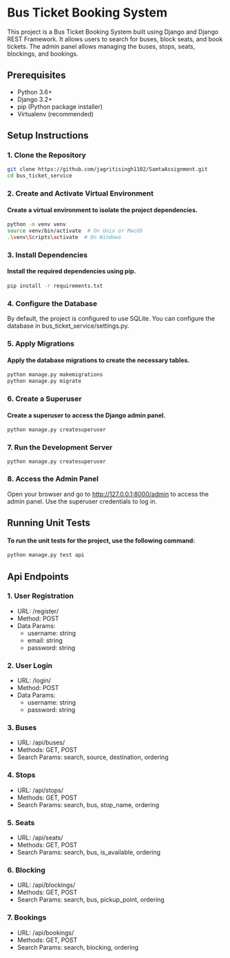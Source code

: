 # Bus Ticket Booking System

This project is a Bus Ticket Booking System built using Django and Django REST Framework. It allows users to search for buses, block seats, and book tickets. The admin panel allows managing the buses, stops, seats, blockings, and bookings.

## Prerequisites

- Python 3.6+
- Django 3.2+
- pip (Python package installer)
- Virtualenv (recommended)

## Setup Instructions

### 1. Clone the Repository

```sh
git clone https://github.com/jagritisingh1102/SamtaAssignment.git
cd bus_ticket_service
```

### 2. Create and Activate Virtual Environment

#### Create a virtual environment to isolate the project dependencies.
```sh
python -m venv venv
source venv/bin/activate  # On Unix or MacOS
.\venv\Scripts\activate  # On Windows
```

### 3. Install Dependencies

#### Install the required dependencies using pip.

```sh
pip install -r requirements.txt
```

### 4. Configure the Database
By default, the project is configured to use SQLite. You can configure the database in bus_ticket_service/settings.py.

### 5. Apply Migrations

#### Apply the database migrations to create the necessary tables.

```sh
python manage.py makemigrations
python manage.py migrate
```

### 6. Create a Superuser

#### Create a superuser to access the Django admin panel.

```sh
python manage.py createsuperuser
```

### 7. Run the Development Server

```
python manage.py createsuperuser
```

### 8. Access the Admin Panel
Open your browser and go to http://127.0.0.1:8000/admin to access the admin panel. Use the superuser credentials to log in.


## Running Unit Tests

#### To run the unit tests for the project, use the following command:

```sh 
python manage.py test api
```

## Api Endpoints

### 1. User Registration
    
- URL: /register/
- Method: POST
- Data Params:
  - username: string
  - email: string
  - password: string

### 2. User Login

- URL: /login/
- Method: POST
- Data Params:
  - username: string
  - password: string


### 3. Buses

- URL: /api/buses/
- Methods: GET, POST
- Search Params: search, source, destination, ordering

### 4. Stops

- URL: /api/stops/
- Methods: GET, POST
- Search Params: search, bus, stop_name, ordering

### 5. Seats

- URL: /api/seats/
- Methods: GET, POST
- Search Params: search, bus, is_available, ordering

### 6. Blocking

- URL: /api/blockings/
- Methods: GET, POST
- Search Params: search, bus, pickup_point, ordering

### 7. Bookings

- URL: /api/bookings/
- Methods: GET, POST
- Search Params: search, blocking, ordering
